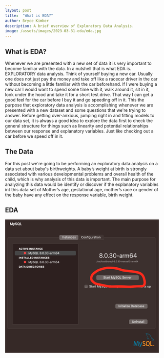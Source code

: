 ```yaml
---
layout: post
title:  "What is EDA?"
author: Bryce Kimber
description: A brief overview of Exploratory Data Analysis.
image: /assets/images/2023-03-31-eda/eda.jpg
---
```


## What is EDA?

Whenever we are presented with a new set of data it is very important to become familiar with the data. In a nutshell that is what EDA is. EXPLORATORY data analysis. Think of yourself buying a new car. Usually one does not just pay the money and take off like a racecar driver in the car without becoming a little familiar with the car beforehand. If I were buying a new car I would want to spend some time with it, walk around it, sit in it, look under the hood and take it for a short test drive. That way I can get a good feel for the car before I buy it and go speeding off in it. This the purpose that exploratory data analysis is accomplishing whenever we are presented with a new dataset and some questions that we're trying to answer. Before getting over-anxious, jumping right in and fitting models to our data set, it is always a good idea to explore the data first to check the general structure for things such as linearity and potential relationships between our response and explanatory variables. Just like checking out a car before we speed off in it.

## The Data

For this post we're going to be performing an exploratory data analysis on a data set about baby's birthweights. A baby’s weight at birth is strongly associated with various developmental problems and overall health of the child, which is why analysis of this data is important. The main purpose for analyzing this data would be identify or discover if the explanatory variables int this data set of Mother’s age, gestational age, mother’s race or gender of the baby have any effect on the response variable, birth weight.

## EDA



![Figure](https://raw.githubusercontent.com/bkimber99/my386blog/main/assets/images/2023-02-06-tutorial/settings_screenshot.png)